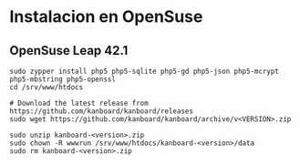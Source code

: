 Instalacion en OpenSuse
========================

OpenSuse Leap 42.1
------------------

```bash---terminal
sudo zypper install php5 php5-sqlite php5-gd php5-json php5-mcrypt php5-mbstring php5-openssl
cd /srv/www/htdocs

# Download the latest release from https://github.com/kanboard/kanboard/releases
sudo wget https://github.com/kanboard/kanboard/archive/v<VERSION>.zip

sudo unzip kanboard-<version>.zip
sudo chown -R wwwrun /srv/www/htdocs/kanboard-<version>/data
sudo rm kanboard-<version>.zip

